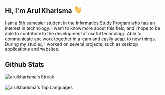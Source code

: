 ## Hi, I'm Arul Kharisma <img src="assets/image/wavehand.gif" width="30px"/>
I am a 5th semester student in the Informatics Study Program who has an interest in technology. I want to know more about this field, and I hope to be able to contribute to the development of useful technology. Able to communicate and work together in a team and easily adapt to new things. During my studies, I worked on several projects, such as desktop applications and websites.

## Github Stats

![arulkharisma's Streak](https://github-readme-streak-stats.herokuapp.com/?user=arulkharisma&theme=buefy&hide_border=false) <br> <br>
![arulkharisma's Top Languages](https://github-readme-stats.vercel.app/api/top-langs/?username=arulkharisma&theme=nightowl&show_icons=true&hide_border=false&layout=compact)
